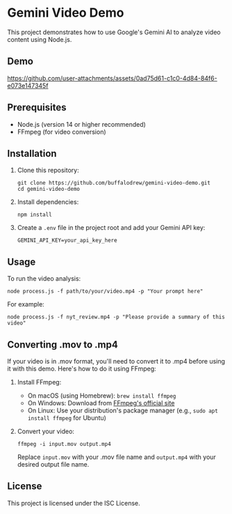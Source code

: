 # Gemini Video Demo

This project demonstrates how to use Google's Gemini AI to analyze video content using Node.js.

## Demo


https://github.com/user-attachments/assets/0ad75d61-c1c0-4d84-84f6-e073e147345f



## Prerequisites

- Node.js (version 14 or higher recommended)
- FFmpeg (for video conversion)

## Installation

1. Clone this repository:
   ```
   git clone https://github.com/buffalodrew/gemini-video-demo.git
   cd gemini-video-demo
   ```

2. Install dependencies:
   ```
   npm install
   ```

3. Create a `.env` file in the project root and add your Gemini API key:
   ```
   GEMINI_API_KEY=your_api_key_here
   ```

## Usage

To run the video analysis:

```
node process.js -f path/to/your/video.mp4 -p "Your prompt here"
```

For example:
```
node process.js -f nyt_review.mp4 -p "Please provide a summary of this video"
```

## Converting .mov to .mp4

If your video is in .mov format, you'll need to convert it to .mp4 before using it with this demo. Here's how to do it using FFmpeg:

1. Install FFmpeg:
   - On macOS (using Homebrew): `brew install ffmpeg`
   - On Windows: Download from [FFmpeg's official site](https://ffmpeg.org/download.html)
   - On Linux: Use your distribution's package manager (e.g., `sudo apt install ffmpeg` for Ubuntu)

2. Convert your video:
   ```
   ffmpeg -i input.mov output.mp4
   ```
   Replace `input.mov` with your .mov file name and `output.mp4` with your desired output file name.


## License

This project is licensed under the ISC License.

